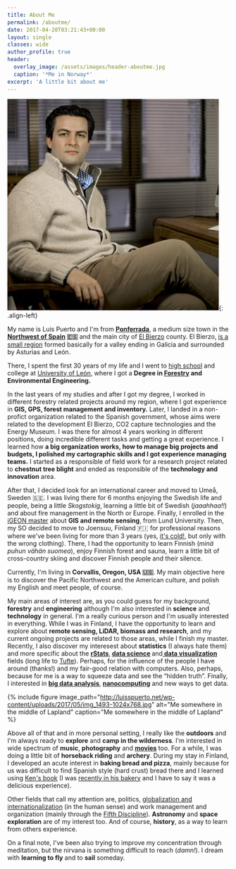 ```yaml
---
title: About Me
permalink: /aboutme/
date: 2017-04-20T03:21:43+00:00
layout: single
classes: wide
author_profile: true
header:
  overlay_image: /assets/images/header-aboutme.jpg
  caption: '*Me in Norway*'
excerpt: 'A little bit about me'
---
```

![image-left](../assets/images/20121231-031-ol-version-21-480x480.jpg){: .align-left}

My name is Luis Puerto and I'm from <strong><a href="https://en.wikipedia.org/wiki/Ponferrada" target="_blank" rel="noopener noreferrer">Ponferrada</a></strong>, a medium size town in the <strong><a href="https://www.google.com/maps/place/Ponferrada,+Le%C3%B3n,+Spain/@41.9308893,-7.7021,7.93z/data=!4m5!3m4!1s0xd30ba8c4ef7b633:0xdc636ce1ab239060!8m2!3d42.5499958!4d-6.598259?hl=en" target="_blank" rel="noopener noreferrer">Northwest of Spain</a> &#x1f1ea;&#x1f1f8;</strong> and the main city of <a href="https://en.wikipedia.org/wiki/El_Bierzo" target="_blank" rel="noopener noreferrer">El Bierzo</a> county. El Bierzo, <a href="http://elpais.com/elpais/2016/10/07/inenglish/1475851411_631393.html" target="_blank" rel="noopener noreferrer">is a small region</a> formed basically for a valley ending in Galicia and surrounded by Asturias and León.

<p style="text-align:left;">
  There, I spent the first 30 years of my life and I went to  <a href="http://www.iesgilycarrasco.com" target="_blank" rel="noopener noreferrer">high school</a> and college at <a href="https://www.unileon.es" target="_blank" rel="noopener noreferrer">University of León</a>, where I got a <strong>Degree in <a href="https://en.wikipedia.org/wiki/Forestry" target="_blank" rel="noopener noreferrer">Forestry</a> and Environmental Engineering.</strong>
</p>

<p style="text-align:left;">
  In the last years of my studies and after I got my degree, I worked in different forestry related projects around my region, where I got experience in <strong>GIS, GPS, forest management and inventory.</strong> Later, I landed in a non-profict organization related to the Spanish government, whose aims were related to the development El Bierzo, CO2 capture technologies and the Energy Museum. I was there for almost 4 years working in different positions, doing incredible different tasks and getting a great experience. I learned how <strong>a big organization works, how to manage big projects and budgets, I polished my cartographic skills and I got experience managing teams.</strong> I started as a responsible of field work for a research project related to <strong>chestnut tree blight</strong> and ended as responsible of the <strong>technology and innovation</strong> area.
</p>

<p style="text-align:left;">
  After that, I decided look for an international career and moved to Umeå, Sweden &#x1f1f8;&#x1f1ea;. I was living there for 6 months enjoying the Swedish life and people, being a little <em>Skogstokig</em>, learning a little bit of Swedish (<em>jaaahhaa!!</em>) and about fire management in the North or Europe. Finally, I enrolled in the <a href="http://www.igeon.eu" target="_blank" rel="noopener noreferrer">iGEON master</a> about <strong>GIS and remote sensing</strong>, from Lund University. Then, my SO decided to move to Joensuu, Finland &#x1f1eb;&#x1f1ee; for professional reasons where we've been living for more than 3 years (yes, <a href="https://www.flickr.com/photos/luisspuerto/16673834879/in/album-72157649101416244/" target="_blank" rel="noopener noreferrer">it's cold!</a>, but only with the wrong clothing). There, I had the opportunity to learn Finnish (<em>minä puhun vähän suomea</em>), enjoy Finnish forest and sauna, learn a little bit of cross-country skiing and discover Finnish people and their silence.
</p>

<p style="text-align:left;">
  Currently, I'm living in <strong>Corvallis, Oregon, USA &#x1f1fa;&#x1f1f8;</strong>. My main objective here is to discover the Pacific Northwest and the American culture, and polish my English and meet people, of course.
</p>

<p style="text-align:left;">
  My main areas of interest are, as you could guess for my background, <strong>forestry</strong> and <strong>engineering</strong> although I'm also interested in <strong>science</strong> and <strong>technology</strong> in general. I'm a really curious person and I'm usually interested in everything. While I was in Finland, I have the opportunity to learn and explore about <strong>remote sensing, LiDAR, biomass and research</strong>, and my current ongoing projects are related to those areas, while I finish my master. Recently, I also discover my interesest about <strong>statistics</strong> (I always hate them) and more specific about the <a style="font-weight:bold;" href="https://www.r-project.org" target="_blank" rel="noopener noreferrer">rStats</a>,<strong> <a href="https://en.wikipedia.org/wiki/Data_science" target="_blank" rel="noopener noreferrer">data science</a> </strong>and<a href="https://en.wikipedia.org/wiki/Data_visualization" target="_blank" rel="noopener noreferrer"><strong> data </strong><b>visualization</b></a> fields (long life to <a href="https://www.edwardtufte.com/" target="_blank" rel="noopener noreferrer">Tufte</a>). Perhaps, for the influence of the people I have around (thanks!) and my fair-good relation with computers. Also, perhaps, because for me is a way to squeeze data and see the &#8220;hidden truth&#8221;. Finally, I interested in <strong><a href="https://en.wikipedia.org/wiki/Big_data" target="_blank" rel="noopener noreferrer">big data analysis</a></strong>, <strong><a href="https://en.wikipedia.org/wiki/Nanocomputer" target="_blank" rel="noopener noreferrer">nanocomputing</a></strong> and new ways to get data.
</p>

{% include figure image_path="http://luisspuerto.net/wp-content/uploads/2017/05/img_1493-1024x768.jpg" alt="Me somewhere in the middle of Lapland" caption="Me somewhere in the middle of Lapland" %}

<p style="text-align:left;">
  Above all of that and in more personal setting, I really like the <strong>outdoors</strong> and I'm always ready to <strong>explore</strong> and <strong>camp in the wilderness</strong>. I'm interested in wide spectrum of <strong>music</strong>, <strong>photography</strong> and <strong><a href="http://www.imdb.com/user/ur19338098/ratings?sort=ratings_date%3Adesc&view=detail&start=1" target="_blank" rel="noopener noreferrer">movies</a></strong> too. For a while, I was doing a little bit of <strong>horseback riding</strong> and <strong>archery</strong>. During my stay in Finland, I developed an acute interest in <strong>baking bread and pizza</strong>, mainly because for us was difficult to find Spanish style (hard crust) bread there and I learned using <a href="http://kensartisan.com" target="_blank" rel="noopener noreferrer">Ken's book</a> (I was <a href="https://www.instagram.com/p/BS6vNqLgML3/" target="_blank" rel="noopener noreferrer">recently in his bakery</a> and I have to say it was a delicious experience).
</p>

<p style="text-align:left;">
  Other fields that call my attention are, politics, <a href="https://en.wikipedia.org/wiki/Globalization" target="_blank" rel="noopener noreferrer">globalization and internationalization</a> (in the human sense) and work management and organization (mainly through the <a href="https://en.wikipedia.org/wiki/The_Fifth_Discipline" target="_blank" rel="noopener noreferrer">Fifth Discipline</a>). <strong>Astronomy</strong> and <strong>space exploration</strong> are of my interest too. And of course, <strong>history</strong>, as a way to learn from others experience.
</p>

<p style="text-align:left;">
  On a final note, I've been also trying to improve my concentration through meditation, but the nirvana is something difficult to reach (<em>damn!</em>). I dream with <strong>learning to fly</strong> and to <strong>sail</strong> someday.
</p>

<p style="text-align:left;">